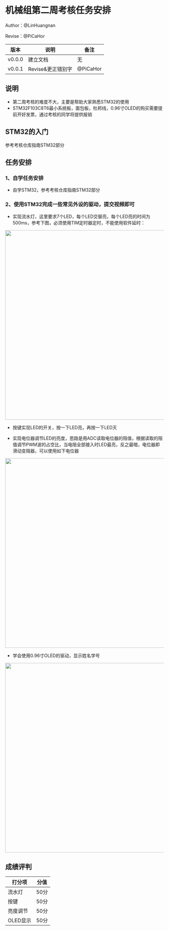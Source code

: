 # 机械组第二周考核任务安排

Author：@LinHuangnan

Revise：@PiCaHor

| 版本 | 说明 |备注|
| ---- | ---- | ---- |
| v0.0.0 | 建立文档 |无|
| v0.0.1 | Revise&更正错别字 |@PiCaHor|

## 说明
- 第二周考核的难度不大，主要是帮助大家熟悉STM32的使用
- STM32F103C8T6最小系统板，面包板，杜邦线，0.96寸OLED的购买需要提前开好发票，通过考核的同学将提供报销


## STM32的入门

参考考核仓库指南STM32部分

## 任务安排
### 1、自学任务安排 
- 自学STM32，参考考核仓库指南STM32部分

### 2、使用STM32完成一些常见外设的驱动，提交视频即可

- 实现流水灯，这里要求7个LED，每个LED交替亮，每个LED亮的时间为500ms，参考下图，必须使用TIM定时器定时，不能使用软件延时：

<div align=center><img width="600"  src="./image/1.jpg"/></div>

- 按键实现LED的开关，按一下LED亮，再按一下LED灭

- 实现电位器调节LED的亮度，思路是用ADC读取电位器的阻值，根据读取的阻值调节PWM波的占空比，当电阻全部接入时LED最亮，反之最暗，电位器即滑动变阻器，可以使用如下电位器

<div align=center><img width="600"  src="./image/2.jpg"/></div>

- 学会使用0.96寸OLED的驱动，显示姓名学号

<div align=center><img width="600"  src="./image/3.jpg"/></div>

## 成绩评判
| 打分项 | 分值 |
| ---- | ---- | 
| 流水灯 | 50分 |
| 按键 | 50分 |
| 亮度调节 | 50分 |
| OLED显示 | 50分 |
